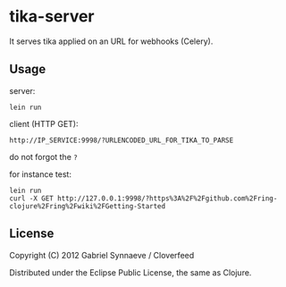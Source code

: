 # tika-server

It serves tika applied on an URL for webhooks (Celery).

## Usage

server:

    lein run

client (HTTP GET):

    http://IP_SERVICE:9998/?URLENCODED_URL_FOR_TIKA_TO_PARSE

do not forgot the `?`


for instance test:

    lein run
    curl -X GET http://127.0.0.1:9998/?https%3A%2F%2Fgithub.com%2Fring-clojure%2Fring%2Fwiki%2FGetting-Started

## License

Copyright (C) 2012 Gabriel Synnaeve / Cloverfeed

Distributed under the Eclipse Public License, the same as Clojure.
